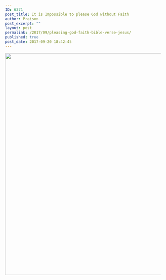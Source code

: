 ```yaml
---
ID: 6371
post_title: It is Impossible to please God without Faith
author: Praison
post_excerpt: ""
layout: post
permalink: /2017/09/pleasing-god-faith-bible-verse-jesus/
published: true
post_date: 2017-09-20 18:42:45
---
```

<img class="aligncenter size-large" src="http://ift.tt/2hiHS2Y" width="720" />